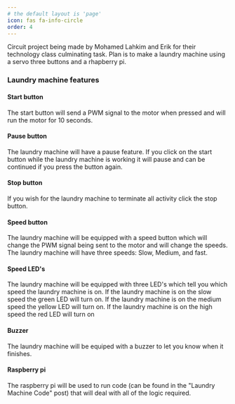 ```yaml
---
# the default layout is 'page'
icon: fas fa-info-circle
order: 4
---
```

Circuit project being made by Mohamed Lahkim and Erik for their technology class culminating task.
Plan is to make a laundry machine using a servo three buttons and a rhapberry pi.

### Laundry machine features
#### Start button
The start button will send a PWM signal to the motor when pressed and will run the motor for 10 seconds.

#### Pause button
The laundry machine will have a pause feature. If you click on the start button while the laundry machine is working it will pause and can be continued if you press the button again.

#### Stop button
If you wish for the laundry machine to terminate all activity click the stop button.

#### Speed button
The laundry machine will be equipped with a speed button which will change the PWM signal being sent to the motor and will change the speeds. The laundry machine will have three speeds: Slow, Medium, and fast.

#### Speed LED's
The laundry machine will be equipped with three LED's which tell you which speed the laundry machine is on. If the laundry machine is on the slow speed the green LED will turn on. If the laundry machine is on the medium speed the yellow LED will turn on. If the laundry machine is on the high speed the red LED will turn on

#### Buzzer
The laundry machine will be equiped with a buzzer to let you know when it finishes.

#### Raspberry pi
The raspberry pi will be used to run code (can be found in the "Laundry Machine Code" post) that will deal with all of the logic required.
